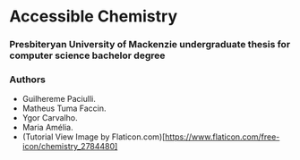# Accessible Chemistry

### Presbiteryan University of Mackenzie undergraduate thesis for computer science bachelor degree

### Authors

* Guilhereme Paciulli.
* Matheus Tuma Faccin.
* Ygor Carvalho.
* Maria Amélia.
* (Tutorial View Image by Flaticon.com)[https://www.flaticon.com/free-icon/chemistry_2784480]
